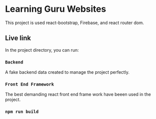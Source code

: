 # Learning Guru Websites

This project is used react-bootstrap, Firebase, and react router dom.

## Live link

In the project directory, you can run:

### `Backend`

A fake backend data created to manage the project perfectly.

### `Front End Framework`

The best demanding react front end frame work have beeen used in the project.

### `npm run build`

